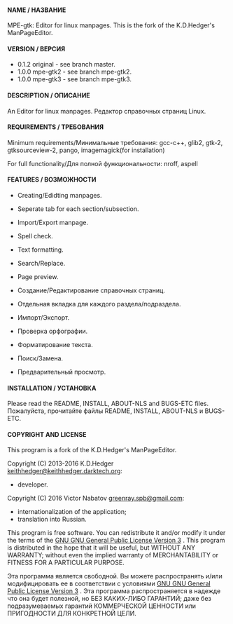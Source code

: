 #### NAME / НАЗВАНИЕ

MPE-gtk: Editor for linux manpages.
This is the fork of the K.D.Hedger's ManPageEditor.

#### VERSION / ВЕРСИЯ

* 0.1.2 original - see branch master.
* 1.0.0 mpe-gtk2 - see branch mpe-gtk2.
* 1.0.0 mpe-gtk3 - see branch mpe-gtk3.

#### DESCRIPTION / ОПИСАНИЕ

An Editor for linux manpages.
Редактор справочных страниц Linux.

#### REQUIREMENTS / ТРЕБОВАНИЯ

Minimum requirements/Минимальные требования:
gcc-c++, glib2, gtk-2, gtksourceview-2, pango, imagemagick(for installation)

For full functionality/Для полной функциональности:
nroff, aspell

#### FEATURES / ВОЗМОЖНОСТИ

- Creating/Edidting manpages.
- Seperate tab for each section/subsection.
- Import/Export manpage.
- Spell check.
- Text formatting.
- Search/Replace.
- Page preview.


- Создание/Редактирование справочных страниц.
- Отдельная вкладка для каждого раздела/подраздела.
- Импорт/Экспорт.
- Проверка орфографии.
- Форматирование текста.
- Поиск/Замена.
- Предварительный просмотр.

#### INSTALLATION / УСТАНОВКА

Please read the README, INSTALL, ABOUT-NLS and BUGS-ETC files.
Пожалуйста, прочитайте файлы README, INSTALL, ABOUT-NLS и BUGS-ETC.

#### COPYRIGHT AND LICENSE

This program is a fork of the K.D.Hedger's ManPageEditor.

Copyright (C) 2013-2016 K.D.Hedger <keithhedger@keithhedger.darktech.org>:
- developer.

Copyright (C) 2016 Victor Nabatov <greenray.spb@gmail.com>:
- internationalization of the application;
- translation into Russian.

This program is free software.
You can redistribute it and/or modify it under the terms of the
[GNU GNU General Public License Version 3](http://www.gnu.org/licenses/gpl-3.0.html) .
This program is distributed in the hope that it will be useful, but WITHOUT ANY WARRANTY;
without even the implied warranty of MERCHANTABILITY or FITNESS FOR A PARTICULAR PURPOSE.

Эта программа является свободной.
Вы можете распространять и/или модифицировать ее в соответствии c условиями
[GNU GNU General Public License Version 3](http://www.gnu.org/licenses/gpl-3.0.html) .
Эта программа распространяется в надежде что она будет полезной, но БЕЗ КАКИХ-ЛИБО ГАРАНТИЙ;
даже без подразумеваемых гарантий КОММЕРЧЕСКОЙ ЦЕННОСТИ или ПРИГОДНОСТИ ДЛЯ КОНКРЕТНОЙ ЦЕЛИ.
